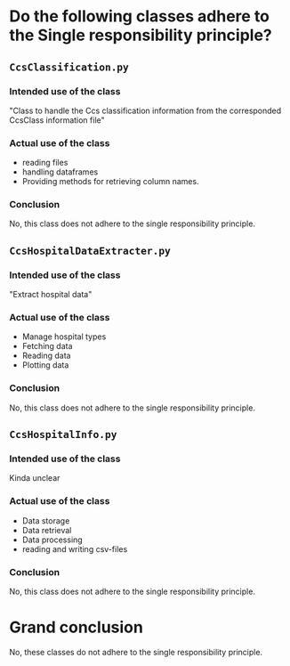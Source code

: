 # Do the following classes adhere to the Single responsibility principle?
## `CcsClassification.py`
### Intended use of the class
"Class to handle the Ccs classification information from the corresponded CcsClass information file"
### Actual use of the class
* reading files
* handling dataframes
* Providing methods for retrieving column names.
### Conclusion
No, this class does not adhere to the single responsibility principle.

## `CcsHospitalDataExtracter.py`
### Intended use of the class
"Extract hospital data"
### Actual use of the class
* Manage hospital types
* Fetching data
* Reading data
* Plotting data
### Conclusion
No, this class does not adhere to the single responsibility principle.

## `CcsHospitalInfo.py`
### Intended use of the class
Kinda unclear
### Actual use of the class
* Data storage
* Data retrieval
* Data processing
* reading and writing csv-files
### Conclusion
No, this class does not adhere to the single responsibility principle.

# Grand conclusion
No, these classes do not adhere to the single responsibility principle.
